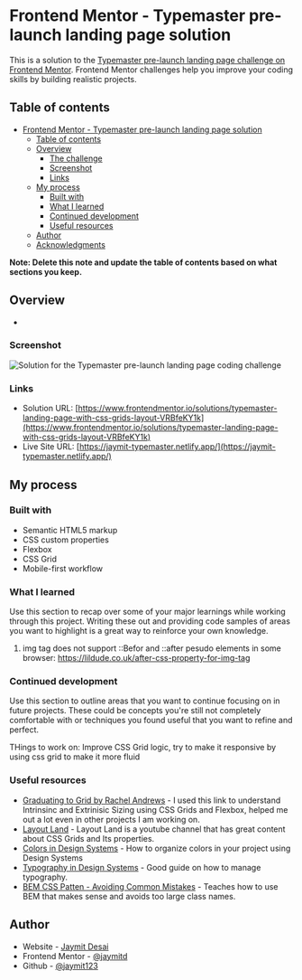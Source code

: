 # Frontend Mentor - Typemaster pre-launch landing page solution

This is a solution to the [Typemaster pre-launch landing page challenge on Frontend Mentor](). Frontend Mentor challenges help you improve your coding skills by building realistic projects.

## Table of contents

- [Frontend Mentor - Typemaster pre-launch landing page solution](#frontend-mentor---typemaster-pre-launch-landing-page-solution)
  - [Table of contents](#table-of-contents)
  - [Overview](#overview)
    - [The challenge](#the-challenge)
    - [Screenshot](#screenshot)
    - [Links](#links)
  - [My process](#my-process)
    - [Built with](#built-with)
    - [What I learned](#what-i-learned)
    - [Continued development](#continued-development)
    - [Useful resources](#useful-resources)
  - [Author](#author)
  - [Acknowledgments](#acknowledgments)

**Note: Delete this note and update the table of contents based on what sections you keep.**

## Overview
-

### Screenshot

![Solution for the Typemaster pre-launch landing page
 coding challenge](./preview.jpg)

### Links

- Solution URL: [https://www.frontendmentor.io/solutions/typemaster-landing-page-with-css-grids-layout-VRBfeKY1k](https://www.frontendmentor.io/solutions/typemaster-landing-page-with-css-grids-layout-VRBfeKY1k)
- Live Site URL: [https://jaymit-typemaster.netlify.app/](https://jaymit-typemaster.netlify.app/)

## My process

### Built with

- Semantic HTML5 markup
- CSS custom properties
- Flexbox
- CSS Grid
- Mobile-first workflow



### What I learned

Use this section to recap over some of your major learnings while working through this project. Writing these out and providing code samples of areas you want to highlight is a great way to reinforce your own knowledge.

1. img tag does not support ::Befor and ::after pesudo elements in some browser:
https://lildude.co.uk/after-css-property-for-img-tag




### Continued development

Use this section to outline areas that you want to continue focusing on in future projects. These could be concepts you're still not completely comfortable with or techniques you found useful that you want to refine and perfect.

THings to work on: Improve CSS Grid logic, try to make it responsive by using css grid to make it more fluid
### Useful resources

- [Graduating to Grid by Rachel Andrews](https://www.youtube.com/watch?v=f1yM8HYv9lc&t=1414s) - I used this link to understand Intrinsinc and Extrinisic Sizing using CSS Grids and Flexbox, helped me out a lot even in other projects I am working  on.
- [Layout Land](https://www.youtube.com/channel/UC7TizprGknbDalbHplROtag) - Layout Land is a youtube channel that has great content about CSS Grids and Its properties.
- [Colors in Design Systems](https://medium.com/codyhouse/create-your-design-system-part-3-colors-798e4729921f) - How to organize colors in your project using Design Systems
- [Typography in Design Systems](https://medium.com/codyhouse/create-your-design-system-part-2-grid-layout-aa961d59b8d6) - Good guide on how to manage typography.
- [BEM CSS Patten - Avoiding Common Mistakes](https://www.smashingmagazine.com/2016/06/battling-bem-extended-edition-common-problems-and-how-to-avoid-them/) - Teaches how to use BEM that makes sense and avoids too large class names.

## Author

- Website - [Jaymit Desai](https://www.jaymitdesai.com)
- Frontend Mentor - [@jaymitd](https://www.frontendmentor.io/profile/jaymitd)
- Github - [@jaymit123](https://github.com/jaymit123)



